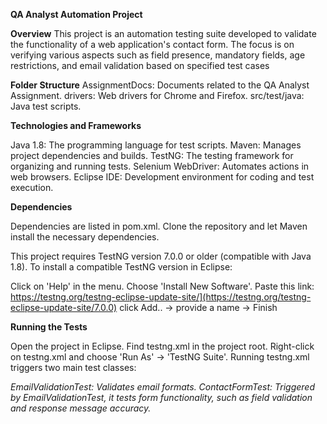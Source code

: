 **QA Analyst Automation Project**

**Overview**
This project is an automation testing suite developed to validate the functionality of a web application's contact form. The focus is on verifying various aspects such as field presence, mandatory fields, age restrictions, and email validation based on specified test cases

**Folder Structure**
AssignmentDocs: Documents related to the QA Analyst Assignment.
drivers: Web drivers for Chrome and Firefox.
src/test/java: Java test scripts.

**Technologies and Frameworks**

Java 1.8: The programming language for test scripts.
Maven: Manages project dependencies and builds.
TestNG: The testing framework for organizing and running tests.
Selenium WebDriver: Automates actions in web browsers.
Eclipse IDE: Development environment for coding and test execution.

**Dependencies**

Dependencies are listed in pom.xml. Clone the repository and let Maven install the necessary dependencies.

This project requires TestNG version 7.0.0 or older (compatible with Java 1.8). To install a compatible TestNG version in Eclipse:

Click on 'Help' in the menu.
Choose 'Install New Software'.
Paste this link: https://testng.org/testng-eclipse-update-site/](https://testng.org/testng-eclipse-update-site/7.0.0)
click Add.. -> provide a name -> Finish

**Running the Tests**

Open the project in Eclipse.
Find testng.xml in the project root.
Right-click on testng.xml and choose 'Run As' -> 'TestNG Suite'.
Running testng.xml triggers two main test classes:

_EmailValidationTest: Validates email formats.
ContactFormTest: Triggered by EmailValidationTest, it tests form functionality, such as field validation and response message accuracy._

